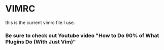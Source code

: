 # VIMRC
this is the current vimrc file I use.

### Be sure to check out Youtube video "How to Do 90% of What Plugins Do (With Just Vim)" 
